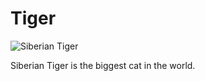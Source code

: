 # Tiger

![Siberian Tiger](https://ru.wikipedia.org/wiki/%D0%90%D0%BC%D1%83%D1%80%D1%81%D0%BA%D0%B8%D0%B9_%D1%82%D0%B8%D0%B3%D1%80#/media/%D0%A4%D0%B0%D0%B9%D0%BB:P.t.altaica_Tomak_Male.jpg)

Siberian Tiger is the biggest cat in the world.